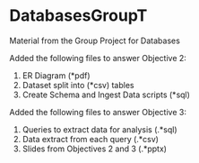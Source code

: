 # DatabasesGroupT
Material from the Group Project for Databases

Added the following files to answer Objective 2:

1. ER Diagram (*pdf)
2. Dataset split into (*csv) tables
3. Create Schema and Ingest Data scripts (*sql)

Added the following files to answer Objective 3:
1. Queries to extract data for analysis (.*sql)
2. Data extract from each query (.*csv)
3. Slides from Objectives 2 and 3 (.*pptx)
